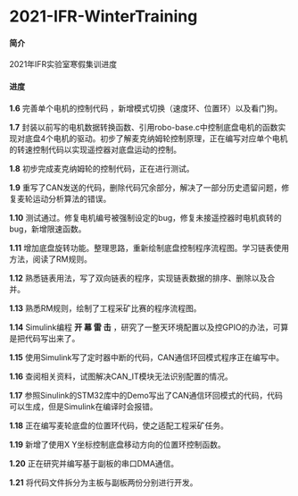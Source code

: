 # 2021-IFR-WinterTraining
#### 简介

2021年IFR实验室寒假集训进度

#### 进度

**1.6**  完善单个电机的控制代码 ，新增模式切换（速度环、位置环）以及看门狗。

**1.7**  封装以前写的电机数据转换函数、引用robo-base.c中控制底盘电机的函数实现对底盘4个电机的驱动。初步了解麦克纳姆轮控制原理，正在编写对应单个电机的转速控制代码以实现遥控器对底盘运动的控制。

**1.8**  初步完成麦克纳姆轮的控制代码，正在进行测试。

**1.9**  重写了CAN发送的代码，删除代码冗余部分，解决了一部分历史遗留问题，修复麦轮运动分析算法的错误。

**1.10**  测试通过。修复电机编号被强制设定的bug，修复未接遥控器时电机疯转的bug，新增限速函数。

**1.11**  增加底盘旋转功能。整理思路，重新绘制底盘控制程序流程图。学习链表使用方法，阅读了RM规则。

**1.12**  熟悉链表用法，写了双向链表的程序，实现链表数据的排序、删除以及合并。

**1.13**  熟悉RM规则，绘制了工程采矿比赛的程序流程图。

**1.14**  Simulink编程 **开 幕 雷 击** ，研究了一整天环境配置以及控GPIO的办法，可算是把代码写出来了。

**1.15**  使用Simulink写了定时器中断的代码，CAN通信环回模式程序正在编写中。

**1.16**  查阅相关资料，试图解决CAN_IT模块无法识别配置的情况。

**1.17**  参照Sinulink的STM32库中的Demo写出了CAN通信环回模式的代码，代码可以生成，但是Simulink在编译时会报错。

**1.18**  正在编写麦轮底盘的位置环代码，使之适配工程采矿任务。

**1.19**  新增了使用X Y坐标控制底盘移动方向的位置环控制函数。

**1.20** 正在研究并编写基于副板的串口DMA通信。

**1.21** 将代码文件拆分为主板与副板两份分别进行开发。